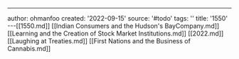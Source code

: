 ---
author: ohmanfoo
created: '2022-09-15'
source: '#todo'
tags: ''
title: '1550'
---[[1550.md]]
[[Indian Consumers and the Hudson's BayCompany.md]]
[[Learning and the Creation of Stock Market Institutions.md]]
[[2022.md]]
[[Laughing at Treaties.md]]
[[First Nations and the Business of Cannabis.md]]

